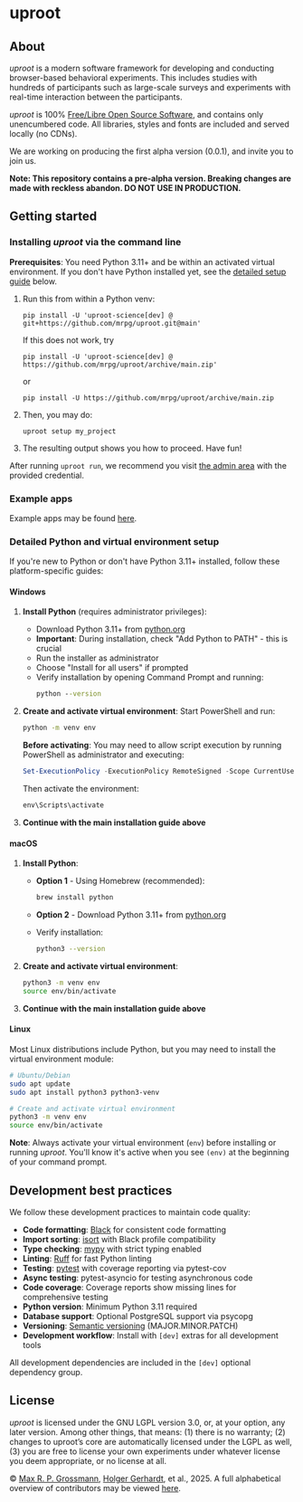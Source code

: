 # uproot

## About

*uproot* is a modern software framework for developing and conducting browser-based behavioral experiments. This includes studies with hundreds of participants such as large-scale surveys and experiments with real-time interaction between the participants.

*uproot* is 100% [Free/Libre Open Source Software](https://en.wikipedia.org/wiki/Free_and_open-source_software), and contains only unencumbered code. All libraries, styles and fonts are included and served locally (no CDNs).

We are working on producing the first alpha version (0.0.1), and invite you to join us.

**Note: This repository contains a pre-alpha version. Breaking changes are made with reckless abandon. DO NOT USE IN PRODUCTION.**


## Getting started

### Installing *uproot* via the command line

**Prerequisites**: You need Python 3.11+ and be within an activated virtual environment. If you don't have Python installed yet, see the [detailed setup guide](#detailed-python-and-virtual-environment-setup) below.

1. Run this from within a Python venv:
    ```console
    pip install -U 'uproot-science[dev] @ git+https://github.com/mrpg/uproot.git@main'
    ```
    If this does not work, try
    ```console
    pip install -U 'uproot-science[dev] @ https://github.com/mrpg/uproot/archive/main.zip'
    ```
    or
    ```console
    pip install -U https://github.com/mrpg/uproot/archive/main.zip
    ```

2. Then, you may do:
    ```console
    uproot setup my_project
    ```

3. The resulting output shows you how to proceed. Have fun!

After running `uproot run`, we recommend you visit [the admin area](http://127.0.0.1:8000/admin/) with the provided credential.

### Example apps

Example apps may be found [here](https://github.com/mrpg/uproot-examples).

### Detailed Python and virtual environment setup

If you're new to Python or don't have Python 3.11+ installed, follow these platform-specific guides:

#### Windows

1. **Install Python** (requires administrator privileges):
   - Download Python 3.11+ from [python.org](https://www.python.org/downloads/)
   - **Important**: During installation, check "Add Python to PATH" - this is crucial
   - Run the installer as administrator
   - Choose "Install for all users" if prompted
   - Verify installation by opening Command Prompt and running:
     ```cmd
     python --version
     ```

2. **Create and activate virtual environment**: Start PowerShell and run:
   ```cmd
   python -m venv env
   ```
   
   **Before activating**: You may need to allow script execution by running PowerShell as administrator and executing:
   ```powershell
   Set-ExecutionPolicy -ExecutionPolicy RemoteSigned -Scope CurrentUser
   ```
   
   Then activate the environment:
   ```cmd
   env\Scripts\activate
   ```

3. **Continue with the main installation guide above**

#### macOS

1. **Install Python**:
   - **Option 1** - Using Homebrew (recommended):
     ```bash
     brew install python
     ```
   - **Option 2** - Download Python 3.11+ from [python.org](https://www.python.org/downloads/)
   
   - Verify installation:
     ```bash
     python3 --version
     ```

2. **Create and activate virtual environment**:
   ```bash
   python3 -m venv env
   source env/bin/activate
   ```

3. **Continue with the main installation guide above**

#### Linux

Most Linux distributions include Python, but you may need to install the virtual environment module:

```bash
# Ubuntu/Debian
sudo apt update
sudo apt install python3 python3-venv

# Create and activate virtual environment
python3 -m venv env
source env/bin/activate
```

**Note**: Always activate your virtual environment (`env`) before installing or running *uproot*. You'll know it's active when you see `(env)` at the beginning of your command prompt.

## Development best practices

We follow these development practices to maintain code quality:

- **Code formatting**: [Black](https://black.readthedocs.io/) for consistent code formatting
- **Import sorting**: [isort](https://pycqa.github.io/isort/) with Black profile compatibility
- **Type checking**: [mypy](https://mypy.readthedocs.io/) with strict typing enabled
- **Linting**: [Ruff](https://docs.astral.sh/ruff/) for fast Python linting
- **Testing**: [pytest](https://pytest.org/) with coverage reporting via pytest-cov
- **Async testing**: pytest-asyncio for testing asynchronous code
- **Code coverage**: Coverage reports show missing lines for comprehensive testing
- **Python version**: Minimum Python 3.11 required
- **Database support**: Optional PostgreSQL support via psycopg
- **Versioning**: [Semantic versioning](https://semver.org/) (MAJOR.MINOR.PATCH)
- **Development workflow**: Install with `[dev]` extras for all development tools

All development dependencies are included in the `[dev]` optional dependency group.

## License

*uproot* is licensed under the GNU LGPL version 3.0, or, at your option, any later version. Among other things, that means: (1) there is no warranty; (2) changes to uproot’s core are automatically licensed under the LGPL as well, (3) you are free to license your own experiments under whatever license you deem appropriate, or no license at all.

© [Max R. P. Grossmann](https://max.pm/), [Holger Gerhardt](https://www.econ.uni-bonn.de/iame/en/team/gerhardt), et al., 2025. A full alphabetical overview of contributors may be viewed [here](CONTRIBUTORS.md).
